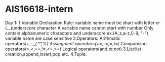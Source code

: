 # AIS16618-intern
Day 1:
1.Variable Declaration Rule:
variable name must be shart with letter or (__)underscore character 
A variable name cannot start with number 
Only contain alphanumeric characters and underscore ex.(A_z,a-z,0-9,:"-") 
variable name are case sensitive
2.Operators: 
Arithmatic operators(+,-,*,/,**,%)
Assingment operators(+=,-=,*=,/=)
Comparision operators(>,<,==,!=,<=,>=)
Logical operators(and,or,not)
3.List:list creation,append,insert,pop etc.
4.Tuple: 
